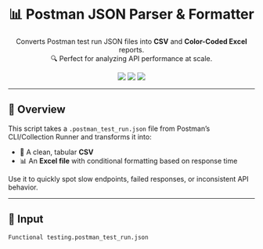 <h1 align="center">📊 Postman JSON Parser & Formatter</h1>

<p align="center">
  Converts Postman test run JSON files into <strong>CSV</strong> and <strong>Color-Coded Excel</strong> reports.<br>
  🔍 Perfect for analyzing API performance at scale.
</p>

<p align="center">
  <img src="https://img.shields.io/badge/Python-3.8+-blue?style=flat-square"/>
  <img src="https://img.shields.io/badge/pandas-✔️-orange?style=flat-square"/>
  <img src="https://img.shields.io/badge/openpyxl-✔️-green?style=flat-square"/>
</p>

---

## 🚀 Overview

This script takes a `.postman_test_run.json` file from Postman’s CLI/Collection Runner and transforms it into:

- 📄 A clean, tabular **CSV**
- 📊 An **Excel file** with conditional formatting based on response time

Use it to quickly spot slow endpoints, failed responses, or inconsistent API behavior.

---

## 📂 Input

```bash
Functional testing.postman_test_run.json
